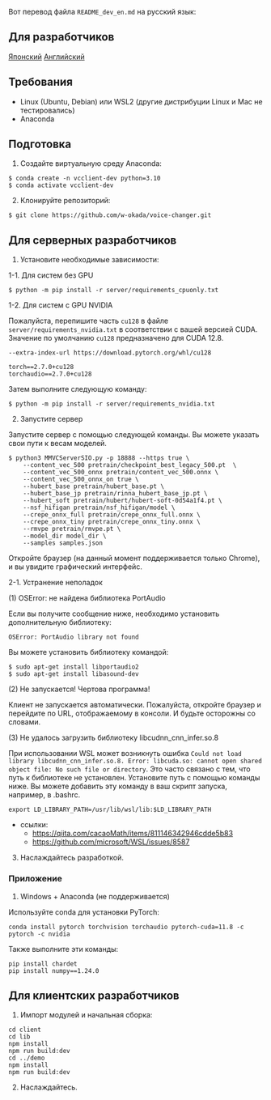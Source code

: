 Вот перевод файла `README_dev_en.md` на русский язык:

## Для разработчиков

[Японский](/README_dev_ja.md) [Английский](/README_dev_en.md)

## Требования

- Linux (Ubuntu, Debian) или WSL2 (другие дистрибуции Linux и Mac не тестировались)
- Anaconda

## Подготовка

1. Создайте виртуальную среду Anaconda:

```
$ conda create -n vcclient-dev python=3.10
$ conda activate vcclient-dev
```

2. Клонируйте репозиторий:

```
$ git clone https://github.com/w-okada/voice-changer.git
```

## Для серверных разработчиков

1. Установите необходимые зависимости:

1-1. Для систем без GPU

```
$ python -m pip install -r server/requirements_cpuonly.txt
```

1-2. Для систем с GPU NVIDIA

Пожалуйста, перепишите часть `cu128` в файле `server/requirements_nvidia.txt` в соответствии с вашей версией CUDA.
Значение по умолчанию `cu128` предназначено для CUDA 12.8.

```
--extra-index-url https://download.pytorch.org/whl/cu128

torch==2.7.0+cu128
torchaudio==2.7.0+cu128
```

Затем выполните следующую команду:

```
$ python -m pip install -r server/requirements_nvidia.txt
```

2. Запустите сервер

Запустите сервер с помощью следующей команды. Вы можете указать свои пути к весам моделей.

```
$ python3 MMVCServerSIO.py -p 18888 --https true \
    --content_vec_500 pretrain/checkpoint_best_legacy_500.pt  \
    --content_vec_500_onnx pretrain/content_vec_500.onnx \
    --content_vec_500_onnx_on true \
    --hubert_base pretrain/hubert_base.pt \
    --hubert_base_jp pretrain/rinna_hubert_base_jp.pt \
    --hubert_soft pretrain/hubert/hubert-soft-0d54a1f4.pt \
    --nsf_hifigan pretrain/nsf_hifigan/model \
    --crepe_onnx_full pretrain/crepe_onnx_full.onnx \
    --crepe_onnx_tiny pretrain/crepe_onnx_tiny.onnx \
    --rmvpe pretrain/rmvpe.pt \
    --model_dir model_dir \
    --samples samples.json
```

Откройте браузер (на данный момент поддерживается только Chrome), и вы увидите графический интерфейс.

2-1. Устранение неполадок

(1) OSError: не найдена библиотека PortAudio

Если вы получите сообщение ниже, необходимо установить дополнительную библиотеку:

```
OSError: PortAudio library not found
```

Вы можете установить библиотеку командой:

```
$ sudo apt-get install libportaudio2
$ sudo apt-get install libasound-dev
```

(2) Не запускается! Чертова программа!

Клиент не запускается автоматически. Пожалуйста, откройте браузер и перейдите по URL, отображаемому в консоли. И будьте осторожны со словами.

(3) Не удалось загрузить библиотеку libcudnn_cnn_infer.so.8

При использовании WSL может возникнуть ошибка `Could not load library libcudnn_cnn_infer.so.8. Error: libcuda.so: cannot open shared object file: No such file or directory`. Это часто связано с тем, что путь к библиотеке не установлен. Установите путь с помощью команды ниже. Вы можете добавить эту команду в ваш скрипт запуска, например, в .bashrc.

```
export LD_LIBRARY_PATH=/usr/lib/wsl/lib:$LD_LIBRARY_PATH
```

- ссылки:
  - https://qiita.com/cacaoMath/items/811146342946cdde5b83
  - https://github.com/microsoft/WSL/issues/8587

3. Наслаждайтесь разработкой.

### Приложение

1. Windows + Anaconda (не поддерживается)

Используйте conda для установки PyTorch:

```
conda install pytorch torchvision torchaudio pytorch-cuda=11.8 -c pytorch -c nvidia
```

Также выполните эти команды:

```
pip install chardet
pip install numpy==1.24.0
```

## Для клиентских разработчиков

1. Импорт модулей и начальная сборка:

```
cd client
cd lib
npm install
npm run build:dev
cd ../demo
npm install
npm run build:dev
```

2. Наслаждайтесь.
